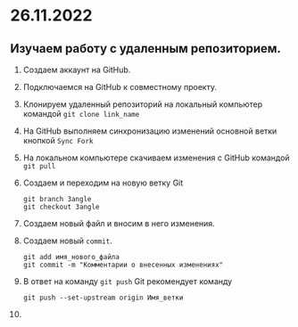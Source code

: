 # 26.11.2022 
## Изучаем работу с удаленным репозиторием.

1. Создаем аккаунт на GitHub.
2. Подключаемся на GitHub к совместному проекту.
3. Клонируем удаленный репозиторий на локальный компьютер командой `git clone link_name`
4. На GitHub выполняем синхронизацию изменений основной ветки кнопкой `Sync Fork`
5. На локальном компьютере скачиваем изменения с GitHub командой `git pull`
6. Создаем и переходим на новую ветку Git 

       git branch 3angle
       git checkout 3angle

7. Создаем новый файл и вносим в него изменения.
8. Создаем новый `commit`.

       git add имя_нового_файла
       git commit -m "Комментарии о внесенных изменениях"

9. В ответ на команду `git push` Git рекомендует команду

       git push --set-upstream origin Имя_ветки

10. 
